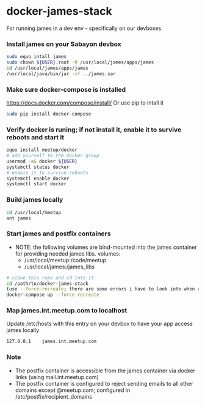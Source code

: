 # docker-james-stack

For running james in a dev env - specifically on our devboxes. 

### Install james on your Sabayon devbox 

```bash
sudo equo intall james
sudo chown ${USER}.root -R /usr/local/james/apps/james
cd /usr/local/james/apps/james 
/usr/local/java/bin/jar -xf ../james.sar
```

### Make sure docker-compose is installed

https://docs.docker.com/compose/install/
Or use pip to intall it
```bash 
sudo pip install docker-compose
```

### Verify docker is runing; if not install it, enable it to survive reboots and start it

```bash
equo install meetup/docker
# add yourself to the docker group
usermod -aG docker ${USER}
systemctl status docker
# enable it to survive reboots
systemctl enable docker
systemctl start docker
```

### Build james locally 

```bash
cd /usr/local/meetup
ant james
```

### Start james and postfix containers
- NOTE: the following volumes are bind-mounted into the james container for providing needed james libs.
    volumes:
     - /usr/local/meetup:/code/meetup
     - /usr/local/james:/james_libs

```bash
# clone this repo and cd into it
cd /path/to/docker-james-stack
(use --force-recreate; there are some errors i have to look into when restarting old james containers)
docker-compose up --force-recreate 
```

### Map james.int.meetup.com to localhost 
Update /etc/hosts with this entry on your devbox to have your app access james locally
```bash 
127.0.0.1    james.int.meetup.com
```

### Note 
- The postfix container is accessible from the james container via docker links (using mail.int.meetup.com)
- The postfix container is configured to reject sending emails to all other domains except @meetup.com; configured in /etc/postfix/recipient_domains
